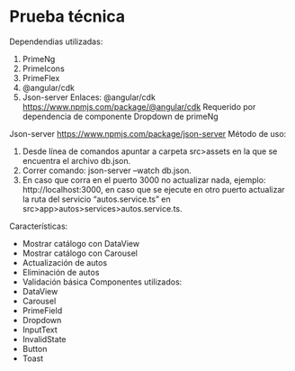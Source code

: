 # Prueba técnica

Dependendias utilizadas:
1.	PrimeNg
2.	PrimeIcons
3.	PrimeFlex
4.	@angular/cdk
5.	Json-server
Enlaces:
@angular/cdk
https://www.npmjs.com/package/@angular/cdk
Requerido por dependencia de componente Dropdown de primeNg

Json-server
https://www.npmjs.com/package/json-server
Método de uso:
1.	Desde línea de comandos apuntar a carpeta src>assets en la que se encuentra el archivo db.json.
2.	Correr comando: json-server –watch db.json.
3.	En caso que corra en el puerto 3000 no actualizar nada, ejemplo: http://localhost:3000, en caso que se ejecute en otro puerto actualizar la ruta del servicio “autos.service.ts” en src>app>autos>services>autos.service.ts.

Características:
-	Mostrar catálogo con DataView
-	Mostrar catálogo con Carousel
-	Actualización de autos
-	Eliminación de autos
-	Validación básica
Componentes utilizados:
-	DataView
-	Carousel
-	PrimeField
-	Dropdown
-	InputText
-	InvalidState
-	Button
-	Toast



